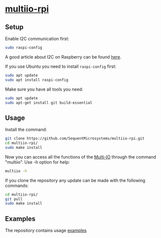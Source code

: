 # [multiio-rpi](https://sequentmicrosystems.com/collections/all-io-cards/products/multi-io-8-layer-stackable-hat-for-raspberry-pi)

## Setup

Enable I2C communication first:
```bash
sudo raspi-config
```
A good article about I2C on Raspberry can be found [here](https://www.raspberrypi-spy.co.uk/2014/11/enabling-the-i2c-interface-on-the-raspberry-pi/).

If you use Ubuntu you need to install `raspi-config` first:
```bash
sudo apt update
sudo apt install raspi-config
```

Make sure you have all tools you need:
```bash
sudo apt update
sudo apt-get install git build-essential
```

## Usage

Install the command:
```bash
git clone https://github.com/SequentMicrosystems/multiio-rpi.git
cd multiio-rpi/
sudo make install
```

Now you can access all the functions of the [Multi-IO](https://sequentmicrosystems.com/collections/all-io-cards/products/multi-io-8-layer-stackable-hat-for-raspberry-pi) through the command "multiio". Use -h option for help:
```bash
multiio -h
```

If you clone the repository any update can be made with the following commands:
```bash
cd multiio-rpi/  
git pull
sudo make install
```

 ## Examples

 The repository contains usage [examples](https://github.com/SequentMicrosystems/multiio-rpi/tree/main/examples)
 

